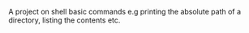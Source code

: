 A project on shell basic commands e.g printing the absolute path of a directory, listing the contents etc.
